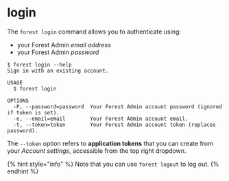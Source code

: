 # login

The `forest login` command allows you to authenticate using:

* your Forest Admin _email address_
* your Forest Admin _password_

```
$ forest login --help
Sign in with an existing account.

USAGE
  $ forest login

OPTIONS
  -P, --password=password  Your Forest Admin account password (ignored if token is set).
  -e, --email=email        Your Forest Admin account email.
  -t, --token=token        Your Forest Admin account token (replaces password).
```

The `--token` option refers to **application tokens** that you can create from your _Account settings_, accessible from the top right dropdown.

{% hint style="info" %}
Note that you can use `forest logout` to log out.
{% endhint %}
